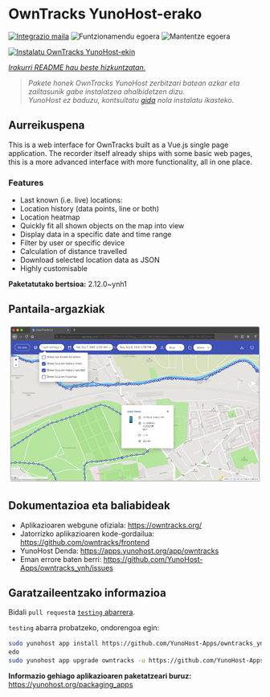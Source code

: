 <!--
Ohart ongi: README hau automatikoki sortu da <https://github.com/YunoHost/apps/tree/master/tools/readme_generator>ri esker
EZ editatu eskuz.
-->

# OwnTracks YunoHost-erako

[![Integrazio maila](https://dash.yunohost.org/integration/owntracks.svg)](https://dash.yunohost.org/appci/app/owntracks) ![Funtzionamendu egoera](https://ci-apps.yunohost.org/ci/badges/owntracks.status.svg) ![Mantentze egoera](https://ci-apps.yunohost.org/ci/badges/owntracks.maintain.svg)

[![Instalatu OwnTracks YunoHost-ekin](https://install-app.yunohost.org/install-with-yunohost.svg)](https://install-app.yunohost.org/?app=owntracks)

*[Irakurri README hau beste hizkuntzatan.](./ALL_README.md)*

> *Pakete honek OwnTracks YunoHost zerbitzari batean azkar eta zailtasunik gabe instalatzea ahalbidetzen dizu.*  
> *YunoHost ez baduzu, kontsultatu [gida](https://yunohost.org/install) nola instalatu ikasteko.*

## Aurreikuspena

This is a web interface for OwnTracks built as a Vue.js single page application. The recorder itself already ships with some basic web pages, this is a more advanced interface with more functionality, all in one place.

### Features

- Last known (i.e. live) locations:
- Location history (data points, line or both)
- Location heatmap
- Quickly fit all shown objects on the map into view
- Display data in a specific date and time range
- Filter by user or specific device
- Calculation of distance travelled
- Download selected location data as JSON
- Highly customisable


**Paketatutako bertsioa:** 2.12.0~ynh1

## Pantaila-argazkiak

![OwnTracks(r)en pantaila-argazkia](./doc/screenshots/screenshot.png)

## Dokumentazioa eta baliabideak

- Aplikazioaren webgune ofiziala: <https://owntracks.org/>
- Jatorrizko aplikazioaren kode-gordailua: <https://github.com/owntracks/frontend>
- YunoHost Denda: <https://apps.yunohost.org/app/owntracks>
- Eman errore baten berri: <https://github.com/YunoHost-Apps/owntracks_ynh/issues>

## Garatzaileentzako informazioa

Bidali `pull request`a [`testing` abarrera](https://github.com/YunoHost-Apps/owntracks_ynh/tree/testing).

`testing` abarra probatzeko, ondorengoa egin:

```bash
sudo yunohost app install https://github.com/YunoHost-Apps/owntracks_ynh/tree/testing --debug
edo
sudo yunohost app upgrade owntracks -u https://github.com/YunoHost-Apps/owntracks_ynh/tree/testing --debug
```

**Informazio gehiago aplikazioaren paketatzeari buruz:** <https://yunohost.org/packaging_apps>
